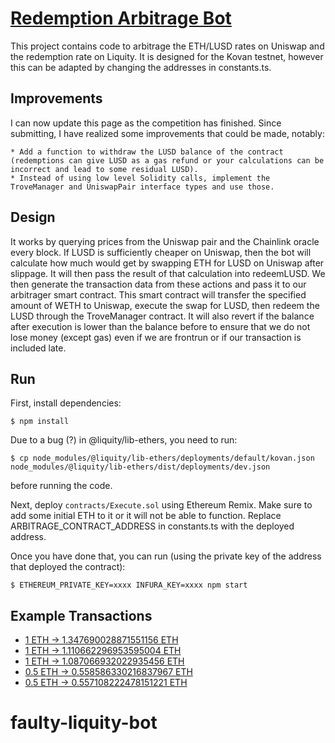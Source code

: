 # [Redemption Arbitrage Bot](https://gitcoin.co/issue/liquity/beta/2/100025005)

This project contains code to arbitrage the ETH/LUSD rates on Uniswap and the redemption rate on Liquity.  It is designed for the Kovan testnet, however this can be adapted by changing the addresses in constants.ts.

## Improvements
I can now update this page as the competition has finished.  Since submitting, I have realized some improvements that could be made, notably:

    * Add a function to withdraw the LUSD balance of the contract (redemptions can give LUSD as a gas refund or your calculations can be incorrect and lead to some residual LUSD).
    * Instead of using low level Solidity calls, implement the TroveManager and UniswapPair interface types and use those.

## Design

It works by querying prices from the Uniswap pair and the Chainlink oracle every block.  If LUSD is sufficiently cheaper on Uniswap, then the bot will calculate how much would get by swapping ETH for LUSD on Uniswap after slippage.  It will then pass the result of that calculation into redeemLUSD.  We then generate the transaction data from these actions and pass it to our arbitrager smart contract.  This smart contract will transfer the specified amount of WETH to Uniswap, execute the swap for LUSD, then redeem the LUSD through the TroveManager contract.  It will also revert if the balance after execution is lower than the balance before to ensure that we do not lose money (except  gas) even if we are frontrun or if our transaction is included late.

## Run

First, install dependencies:

```
$ npm install
````

Due to a bug (?) in @liquity/lib-ethers, you need to run:

```
$ cp node_modules/@liquity/lib-ethers/deployments/default/kovan.json node_modules/@liquity/lib-ethers/dist/deployments/dev.json 
```

before running the code.

Next, deploy `contracts/Execute.sol` using Ethereum Remix.  Make sure to add some initial ETH to it or it will not be able to function.  Replace ARBITRAGE_CONTRACT_ADDRESS in constants.ts with the deployed address.

Once you have done that, you can run (using the private key of the address that deployed the contract):

```
$ ETHEREUM_PRIVATE_KEY=xxxx INFURA_KEY=xxxx npm start 
```

## Example Transactions
* [1 ETH -> 1.347690028871551156 ETH](https://kovan.etherscan.io/tx/0xbb670e2b63299afa3f30dadf1e9a747ae757fd3bc9a92e9ac777c906f84d1e88)
* [1 ETH -> 1.110662296953595004 ETH](https://kovan.etherscan.io/tx/0x317c0f9e5cef7aabd0ec641291a0475a84b0b913dc90f393adad8e40dba5d180)
* [1 ETH -> 1.087066932022935456 ETH](https://kovan.etherscan.io/tx/0x3ef08a6e071d46a825c6bc911768672b170e87be1c5e719fd6898afea1231230)
* [0.5 ETH -> 0.558586330216837967 ETH](https://kovan.etherscan.io/tx/0x09eafaa27ed27ddb4583df7cdd1b32433beb4556c919e915a6a12d4744528bc5)
* [0.5 ETH -> 0.557108222478151221 ETH](https://kovan.etherscan.io/tx/0xfe6518b36598a3f1467fd322edc3652a89d6cf282590d605b14083deb00eb53b)
# faulty-liquity-bot
